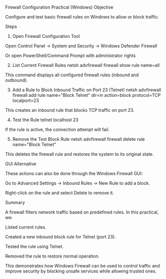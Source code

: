 Firewall Configuration Practical (Windows)
Objective

Configure and test basic firewall rules on Windows to allow or block traffic.

Steps
1. Open Firewall Configuration Tool

Open Control Panel → System and Security → Windows Defender Firewall

Or open PowerShell/Command Prompt with administrator rights

2. List Current Firewall Rules
netsh advfirewall firewall show rule name=all


This command displays all configured firewall rules (inbound and outbound).

3. Add a Rule to Block Inbound Traffic on Port 23 (Telnet)
netsh advfirewall firewall add rule name="Block Telnet" dir=in action=block protocol=TCP localport=23


This creates an inbound rule that blocks TCP traffic on port 23.

4. Test the Rule
telnet localhost 23


If the rule is active, the connection attempt will fail.

5. Remove the Test Block Rule
netsh advfirewall firewall delete rule name="Block Telnet"


This deletes the firewall rule and restores the system to its original state.

GUI Alternative

These actions can also be done through the Windows Firewall GUI:

Go to Advanced Settings → Inbound Rules → New Rule to add a block.

Right-click on the rule and select Delete to remove it.

Summary

A firewall filters network traffic based on predefined rules. In this practical, we:

Listed current rules.

Created a new inbound block rule for Telnet (port 23).

Tested the rule using Telnet.

Removed the rule to restore normal operation.

This demonstrates how Windows Firewall can be used to control traffic and improve security by blocking unsafe services while allowing trusted ones.
